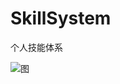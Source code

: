 # SkillSystem
个人技能体系

![图](https://raw.githubusercontent.com/itisyang/SkillSystem/master/专业知识体系.png)

<!-- <div align="center">
	<img src="专业知识体系.svg">
</div> -->